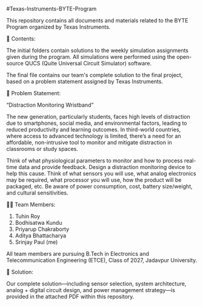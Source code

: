 #Texas-Instruments-BYTE-Program

This repository contains all documents and materials related to the BYTE Program organized by Texas Instruments.

📁 Contents:

The initial folders contain solutions to the weekly simulation assignments given during the program. All simulations were performed using the open-source QUCS (Quite Universal Circuit Simulator) software.

The final file contains our team's complete solution to the final project, based on a problem statement assigned by Texas Instruments.


🧠 Problem Statement:

“Distraction Monitoring Wristband”

The new generation, particularly students, faces high levels of distraction due to smartphones, social media, and environmental factors, leading to reduced productivity and learning outcomes. In third-world countries, where access to advanced technology is limited, there’s a need for an affordable, non-intrusive tool to monitor and mitigate distraction in classrooms or study spaces.

Think of what physiological parameters to monitor and how to process real-time data and provide feedback. Design a distraction monitoring device to help this cause. Think of what sensors you will use, what analog electronics may be required, what processor you will use, how the product will be packaged, etc. Be aware of power consumption, cost, battery size/weight, and cultural sensitivities.


👨‍💻 Team Members:

1) Tuhin Roy
2) Bodhisatwa Kundu
3) Priyarup Chakraborty
4) Aditya Bhattacharya
5) Srinjay Paul (me)

All team members are pursuing B.Tech in Electronics and Telecommunication Engineering (ETCE), Class of 2027, Jadavpur University.

📄 Solution:

Our complete solution—including sensor selection, system architecture, analog + digital circuit design, and power management strategy—is provided in the attached PDF within this repository.
